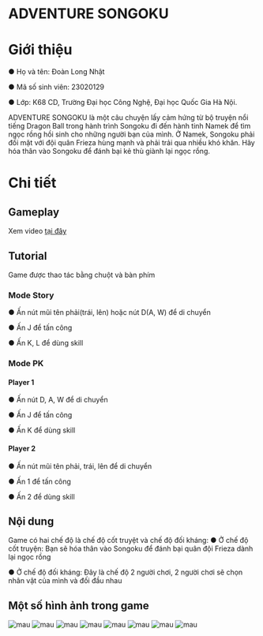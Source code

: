 # ADVENTURE SONGOKU
# Giới thiệu
●  Họ và tên: Đoàn Long Nhật

●  Mã số sinh viên: 23020129

●  Lớp: K68 CD, Trường Đại học Công Nghệ, Đại học Quốc Gia Hà Nội.

ADVENTURE SONGOKU là một câu chuyện lấy cảm hứng từ bộ truyện nổi tiếng Dragon Ball trong hành trình Songoku đi đến hành tinh Namek để tìm ngọc rồng hồi sinh cho những người bạn của mình. Ở Namek, Songoku phải đối mặt với đội quân Frieza hùng mạnh và phải trải qua nhiều khó khăn. Hãy hóa thân vào Songoku để đánh bại kẻ thù giành lại ngọc rồng.

# Chi tiết
## Gameplay 
Xem video [tại đây](https://www.google.com)
## Tutorial 
Game được thao tác bằng chuột và bàn phím
### Mode Story
●  Ấn nút mũi tên phải(trái, lên) hoặc nút D(A, W) để di chuyển

●  Ấn J để tấn công

●  Ấn K, L để dùng skill
### Mode PK
#### Player 1
●  Ấn nút D, A, W để di chuyển

●  Ấn J để tấn công

●  Ấn K để dùng skill
#### Player 2
●  Ấn nút mũi tên phải, trái, lên để di chuyển

●  Ấn 1 để tấn công

●  Ấn 2 để dùng skill
## Nội dung
Game có hai chế độ là chế độ cốt truyệt và chế độ đối kháng:
●  Ở chế độ cốt truyện: Bạn sẽ hóa thân vào Songoku để đánh bại quân đội Frieza dành lại ngọc rồng

●  Ở chế độ đối kháng: Đây là chế độ 2 người chơi, 2 người chơi sẽ chọn nhân vật của mình và đối đầu nhau
## Một số hình ảnh trong game
![mau](menu.png)
![mau](map1.png)
![mau](map2.png)
![mau](rong.png)
![mau](pause.png)
![mau](pk1.png)
![mau](pk2.png)
![mau](over.png)

